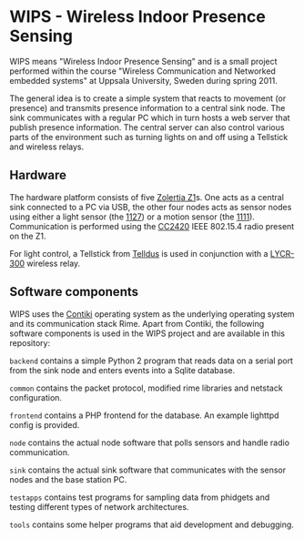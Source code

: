 # WIPS - Wireless Indoor Presence Sensing

WIPS means "Wireless Indoor Presence Sensing" and is a small project
performed within the course "Wireless Communication and Networked
embedded systems" at Uppsala University, Sweden during spring 2011.

The general idea is to create a simple system that reacts to movement
(or presence) and transmits presence information to a central sink
node. The sink communicates with a regular PC which in turn hosts a
web server that publish presence information. The central server can
also control various parts of the environment such as turning lights
on and off using a Tellstick and wireless relays.

## Hardware

The hardware platform consists of five [Zolertia
Z1](http://www.zolertia.com/products/Z1)s. One acts as a central sink
connected to a PC via USB, the other four nodes acts as sensor nodes
using either a light sensor (the
[1127](http://www.phidgets.com/products.php?category=1&product_id=1127))
or a motion sensor (the
[1111](http://www.phidgets.com/products.php?category=1&product_id=1111)).
Communication is performed using the
[CC2420](http://focus.ti.com/docs/prod/folders/print/cc2420.html) IEEE
802.15.4 radio present on the Z1.

For light control, a Tellstick from [Telldus](http://www.telldus.se/)
is used in conjunction with a
[LYCR-300](http://www.nexa.se/LYCR300WDimmerextra.htm) wireless relay.

## Software components

WIPS uses the [Contiki](http://www.sics.se/contiki/) operating system
as the underlying operating system and its communication stack
Rime. Apart from Contiki, the following software components is used in
the WIPS project and are available in this repository:

`backend` contains a simple Python 2 program that reads data on a
serial port from the sink node and enters events into a Sqlite
database.

`common` contains the packet protocol, modified rime libraries and netstack configuration.

`frontend` contains a PHP frontend for the database. An example
lighttpd config is provided.

`node` contains the actual node software that polls sensors and handle
radio communication.

`sink` contains the actual sink software that communicates with the
sensor nodes and the base station PC.

`testapps` contains test programs for sampling data from phidgets and
testing different types of network architectures.

`tools` contains some helper programs that aid development and
debugging.

